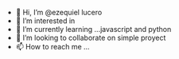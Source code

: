 - 👋 Hi, I’m @ezequiel lucero
- 👀 I’m interested in 
- 🌱 I’m currently learning ...javascript  and python
- 💞️ I’m looking to collaborate on simple proyect
- 📫 How to reach me ...

<!---
alfnos-ui/alfnos-ui is a ✨ special ✨ repository because its `README.md` (this file) appears on your GitHub profile.
You can click the Preview link to take a look at your changes.
--->
